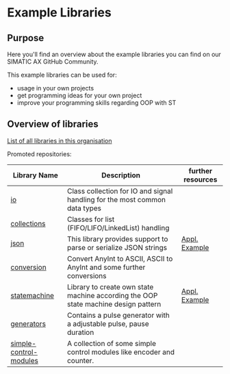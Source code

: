 # Example Libraries

## Purpose

Here you'll find an overview about the example libraries you can find on our SIMATIC AX GitHub Community.

This example libraries can be used for:

- usage in your own projects
- get programming ideas for your own project
- improve your programming skills regarding OOP with ST

## Overview of libraries

[List of all libraries in this organisation](https://github.com/search?q=topic%3Alibrary+org%3Asimatic-ax+fork%3Atrue&type=repositories)

Promoted repositories:

| Library Name | Description | further resources |
|-|-|-|
| [io](https://github.com/simatic-ax/io)                                            | Class collection for IO and signal handling for the most common data types    |   |
| [collections](https://github.com/simatic-ax/collections)                          | Classes for list (FIFO/LIFO/LinkedList) handling                              |   |
| [json](https://github.com/simatic-ax/Json)                                        | This library provides support to parse or serialize JSON strings              | [Appl. Example](https://github.com/simatic-ax/ae-json-library)  |
| [conversion](https://github.com/simatic-ax/conversion)                            | Convert AnyInt to ASCII, ASCII to AnyInt and some further conversions         |   |
| [statemachine](https://github.com/simatic-ax/statemachine)                        | Library to create own state machine according the OOP state machine design pattern      |  [Appl. Example](https://github.com/simatic-ax/ae-sortingline)    |
| [generators](https://github.com/simatic-ax/Generators) | Contains a pulse generator with a adjustable pulse, pause duration | |
| [simple-control-modules](https://github.com/simatic-ax/simple-control-modules)    | A collection of some simple control modules like encoder and counter.         |   |

<!-- | [windowtracking](https://github.com/simatic-ax/windowtracking)                    | Useful library for positioning tracking on conveyor belts                     | [Appl. Example](https://github.com/simatic-ax/ae-sortingline) |
| [mocks](https://github.com/simatic-ax/mocks)                                      | Mocking is an important topic for unit testing with AX. This library contains some predefined mocks ||  -->
